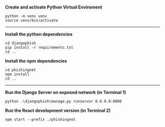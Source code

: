 
**Create and activate Python Virtual Enviroment**
```
python -m venv venv
source venv/bin/activate
```

---

**Install the python dependencies**
```
cd djangophish
pip install -r requirements.txt
cd ..
```

**Install the npm dependencies**
```
cd phishingnet
npm install
cd ..
```

---

**Run the Django Server on exposed network (in Terminal 1)**
```
python .\djangophish\manage.py runserver 0.0.0.0:8000
```

**Run the React development version (in Terminal 2)**
```
npm start --prefix ./phishingnet
```
